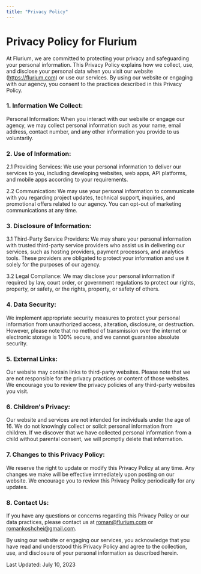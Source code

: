 ```yaml
---
title: "Privacy Policy"
---
```


# Privacy Policy for Flurium

At Flurium, we are committed to protecting your privacy and safeguarding your personal information. This Privacy Policy explains how we collect, use, and disclose your personal data when you visit our website (https://flurium.com) or use our services. By using our website or engaging with our agency, you consent to the practices described in this Privacy Policy.

### 1. Information We Collect:

Personal Information: When you interact with our website or engage our agency, we may collect personal information such as your name, email address, contact number, and any other information you provide to us voluntarily.

### 2. Use of Information:

2.1 Providing Services: We use your personal information to deliver our services to you, including developing websites, web apps, API platforms, and mobile apps according to your requirements.

2.2 Communication: We may use your personal information to communicate with you regarding project updates, technical support, inquiries, and promotional offers related to our agency. You can opt-out of marketing communications at any time.

### 3. Disclosure of Information:

3.1 Third-Party Service Providers: We may share your personal information with trusted third-party service providers who assist us in delivering our services, such as hosting providers, payment processors, and analytics tools. These providers are obligated to protect your information and use it solely for the purposes of our agency.

3.2 Legal Compliance: We may disclose your personal information if required by law, court order, or government regulations to protect our rights, property, or safety, or the rights, property, or safety of others.

### 4. Data Security:

We implement appropriate security measures to protect your personal information from unauthorized access, alteration, disclosure, or destruction. However, please note that no method of transmission over the internet or electronic storage is 100% secure, and we cannot guarantee absolute security.

### 5. External Links:

Our website may contain links to third-party websites. Please note that we are not responsible for the privacy practices or content of those websites. We encourage you to review the privacy policies of any third-party websites you visit.

### 6. Children's Privacy:

Our website and services are not intended for individuals under the age of 16. We do not knowingly collect or solicit personal information from children. If we discover that we have collected personal information from a child without parental consent, we will promptly delete that information.

### 7. Changes to this Privacy Policy:

We reserve the right to update or modify this Privacy Policy at any time. Any changes we make will be effective immediately upon posting on our website. We encourage you to review this Privacy Policy periodically for any updates.

### 8. Contact Us:

If you have any questions or concerns regarding this Privacy Policy or our data practices, please contact us at roman@flurium.com or romankoshchei@gmail.com.

By using our website or engaging our services, you acknowledge that you have read and understood this Privacy Policy and agree to the collection, use, and disclosure of your personal information as described herein.

Last Updated: July 10, 2023
